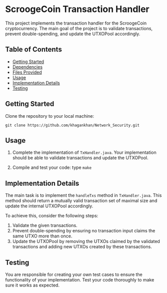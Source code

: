 # ScroogeCoin Transaction Handler

This project implements the transaction handler for the ScroogeCoin cryptocurrency. The main goal of the project is to validate transactions, prevent double-spending, and update the UTXOPool accordingly.

## Table of Contents

- [Getting Started](#getting-started)
- [Dependencies](#dependencies)
- [Files Provided](#files-provided)
- [Usage](#usage)
- [Implementation Details](#implementation-details)
- [Testing](#testing)

## Getting Started

Clone the repository to your local machine:

`git clone https://github.com/khagankhan/Network_Security.git`

## Usage

1. Complete the implementation of `TxHandler.java`. Your implementation should be able to validate transactions and update the UTXOPool.

2. Compile and test your code: type `make`

## Implementation Details

The main task is to implement the `handleTxs` method in `TxHandler.java`. This method should return a mutually valid transaction set of maximal size and update the internal UTXOPool accordingly.

To achieve this, consider the following steps:

1. Validate the given transactions.
2. Prevent double-spending by ensuring no transaction input claims the same UTXO more than once.
3. Update the UTXOPool by removing the UTXOs claimed by the validated transactions and adding new UTXOs created by these transactions.

## Testing

You are responsible for creating your own test cases to ensure the functionality of your implementation. Test your code thoroughly to make sure it works as expected.



